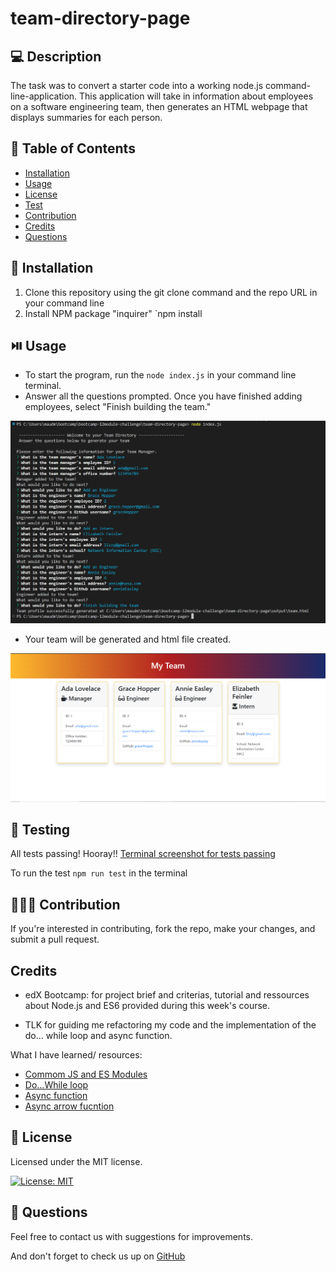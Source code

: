 # team-directory-page

## 💻 Description

The task was to convert a starter code into a working node.js command-line-application. This application will take in information about employees on a software engineering team, then generates an HTML webpage that displays summaries for each person.

## 🧾 Table of Contents

- [Installation](#🔧-installation)
- [Usage](#⏯️-usage)
- [License](#📜-license)
- [Test](#🧪-testing)
- [Contribution](#🧑‍🤝‍🧑-contribution)
- [Credits](#credits)
- [Questions](#💬-Questions)
    
## 🔧 Installation

1. Clone this repository using the git clone command and the repo URL in your command line
2. Install NPM package "inquirer" `npm install


## ⏯️ Usage

- To start the program, run the `node index.js` in your command line terminal. 
- Answer all the questions prompted. Once you have finished adding employees, select "Finish building the team."

![screenshot command line](./assets/img/screenshot-command%20line.PNG)

- Your team will be generated and html file created.

![screenshot of HTML page](./assets/img/screenshot-%20page%20displayed%20in%20browser.PNG)


## 🧪 Testing
All tests passing! Hooray!!
[Terminal screenshot for tests passing ](./assets/img/Tests%20passing%20screenshot.PNG)

To run the test `npm run test` in the terminal


## 🧑‍🤝‍🧑 Contribution

If you're interested in contributing, fork the repo, make your changes, and submit a pull request.


## Credits

- edX Bootcamp: for project brief and criterias, tutorial and ressources about Node.js and ES6 provided during this week's course.

- TLK for guiding me refactoring my code and the implementation of the do... while loop and async function.

What I have learned/ resources:
- [Commom JS and ES Modules](https://reflectoring.io/nodejs-modules-imports/)
- [Do...While loop](https://developer.mozilla.org/en-US/docs/Web/JavaScript/Reference/Statements/do...while)
- [Async function](https://developer.mozilla.org/en-US/docs/Web/JavaScript/Reference/Statements/async_function)
- [Async arrow fucntion](https://stackoverflow.com/questions/42964102/syntax-for-an-async-arrow-function)

## 📜 License

Licensed under the MIT license.

[![License: MIT](https://img.shields.io/badge/License-MIT-yellow.svg)](https://opensource.org/licenses/MIT)
     
## 💬 Questions

Feel free to contact us with suggestions for improvements. <br>

And don't forget to check us up on [GitHub](github.com/maudmain)
